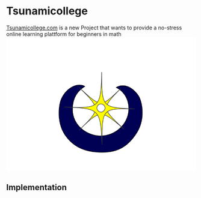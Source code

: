 # Tsunamicollege
[Tsunamicollege.com](http://www.tsunamicollege.com) is a new Project that wants to provide a no-stress online learning plattform for beginners in math
![Alt text](frontend/src/assets/logo.png)

## Implementation

